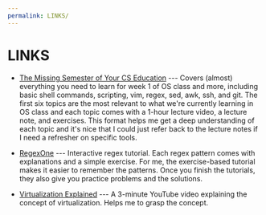 ```yaml
---
permalink: LINKS/
---
```


# LINKS

* [The Missing Semester of Your CS Education](https://missing.csail.mit.edu/) --- Covers (almost) everything you need to learn for week 1 of OS class and more, including basic shell commands, scripting, vim, regex, sed, awk, ssh, and git. The first six topics are the most relevant to what we're currently learning in OS class and each topic comes with a 1-hour lecture video, a lecture note, and exercises. This format helps me get a deep understanding of each topic and it's nice that I could just refer back to the lecture notes if I need a refresher on specific tools.

* [RegexOne](https://regexone.com/) --- Interactive regex tutorial. Each regex pattern comes with explanations and a simple exercise. For me, the exercise-based tutorial makes it easier to remember the patterns. Once you finish the tutorials, they also give you practice problems and the solutions.

* [Virtualization Explained](https://www.youtube.com/watch?v=FZR0rG3HKIk) --- A 3-minute YouTube video explaining the concept of virtualization. Helps me to grasp the concept.
